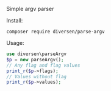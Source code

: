 Simple argv parser

Install: 

    composer require diversen/parse-argv

Usage: 

~~~php
use diversen\parseArgv
$p = new parseArgv();
// Any flag and flag values
print_r($p->flags);
// Values without flag
print_r($p->values);
~~~
